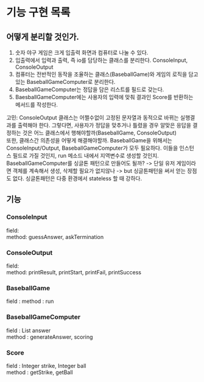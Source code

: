 # 기능 구현 목록

## 어떻게 분리할 것인가.
1. 숫자 야구 게임은 크게 입출력 화면과 컴퓨터로 나눌 수 있다.
2. 입출력에서 입력과 출력, 즉 io를 담당하는 클래스를 분리한다. ConsoleInput, ConsoleOutput
3. 컴퓨터는 전반적인 동작을 조율하는 클래스(BaseballGame)와 게임의 로직을 담고있는 BaseballGameComputer로 분리한다.
4. BaseballGameComputer는 정답을 담은 리스트를 필드로 갖는다. 
5. BaesballGameComputer에는 사용자의 입력에 맞춰 결과인 Score를 반환하는 메서드를 작성한다.

고민: ConsoleOutput 클래스는 어쩔수없이 고정된 문자열과 동적으로 바뀌는 실행결과를 출력해야 한다.
그렇다면, 사용자가 정답을 맞추거나 틀렸을 경우 알맞은 응답을 결정하는 것은 어느 클래스에서 행해야할까(BaseballGame, ConsoleOutput)  
또한, 클래스간 의존성을 어떻게 해결해야할까. BaseballGame을 위해서는 ConsoleInput/Output, BaseballGameComputer가 모두 필요하다.
이들을 인스턴스 필드로 가질 것인지, run 메소드 내에서 지역변수로 생성할 것인지.
BaseballGameComputer를 싱글톤 패턴으로 만들어도 될까? -> 단일 유저 게임이라면 객체를 계속해서 생성, 삭제할 필요가 없지않나
-> but 싱글톤패턴을 써서 얻는 장점도 없다. 싱글톤패턴은 다중 환경에서 stateless 할 때 강하다.

## 기능 

### ConsoleInput
field:  
method: guessAnswer, askTermination

### ConsoleOutput
field:   
method: printResult, printStart, printFail, printSuccess

### BaseballGame
field : 
method : run  

### BaseballGameComputer
field : List<Integer> answer  
method : generateAnswer, scoring  

### Score
field : Integer strike, Integer ball  
method : getStrike, getBall   

